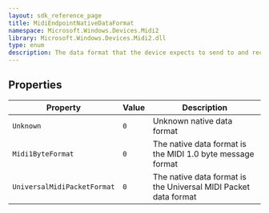 ```yaml
---
layout: sdk_reference_page
title: MidiEndpointNativeDataFormat
namespace: Microsoft.Windows.Devices.Midi2
library: Microsoft.Windows.Devices.Midi2.dll
type: enum
description: The data format that the device expects to send to and receive from Windows
---
```


## Properties

| Property | Value | Description |
| --------------- | ---------- | ----------- |
| `Unknown` | `0` | Unknown native data format |
| `Midi1ByteFormat` | `0` | The native data format is the MIDI 1.0 byte message format |
| `UniversalMidiPacketFormat` | `0` | The native data format is the Universal MIDI Packet data format |
